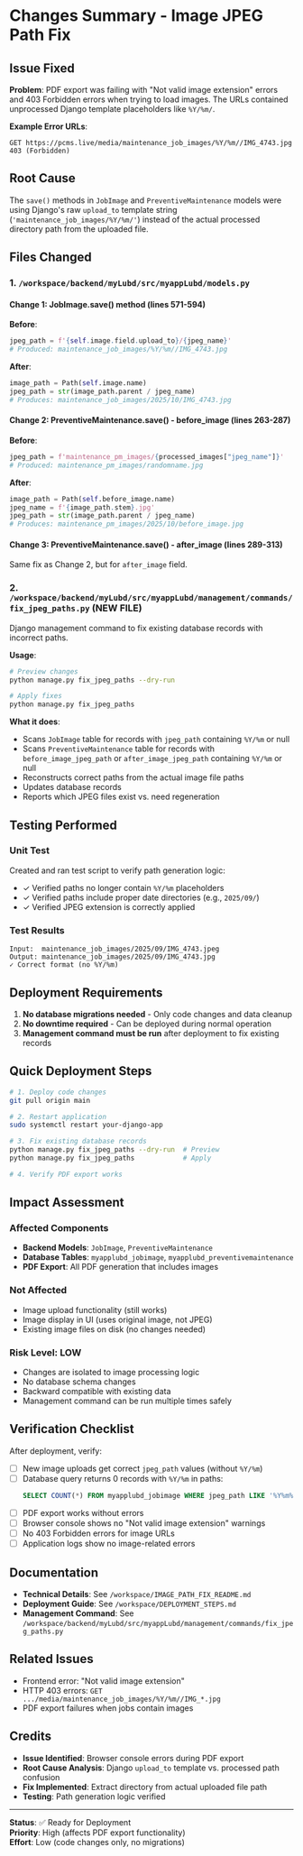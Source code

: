 # Changes Summary - Image JPEG Path Fix

## Issue Fixed
**Problem**: PDF export was failing with "Not valid image extension" errors and 403 Forbidden errors when trying to load images. The URLs contained unprocessed Django template placeholders like `%Y/%m/`.

**Example Error URLs**:
```
GET https://pcms.live/media/maintenance_job_images/%Y/%m//IMG_4743.jpg 403 (Forbidden)
```

## Root Cause
The `save()` methods in `JobImage` and `PreventiveMaintenance` models were using Django's raw `upload_to` template string (`'maintenance_job_images/%Y/%m/'`) instead of the actual processed directory path from the uploaded file.

## Files Changed

### 1. `/workspace/backend/myLubd/src/myappLubd/models.py`

#### Change 1: JobImage.save() method (lines 571-594)
**Before**:
```python
jpeg_path = f'{self.image.field.upload_to}/{jpeg_name}'
# Produced: maintenance_job_images/%Y/%m//IMG_4743.jpg
```

**After**:
```python
image_path = Path(self.image.name)
jpeg_path = str(image_path.parent / jpeg_name)
# Produces: maintenance_job_images/2025/10/IMG_4743.jpg
```

#### Change 2: PreventiveMaintenance.save() - before_image (lines 263-287)
**Before**:
```python
jpeg_path = f'maintenance_pm_images/{processed_images["jpeg_name"]}'
# Produced: maintenance_pm_images/randomname.jpg
```

**After**:
```python
image_path = Path(self.before_image.name)
jpeg_name = f'{image_path.stem}.jpg'
jpeg_path = str(image_path.parent / jpeg_name)
# Produces: maintenance_pm_images/2025/10/before_image.jpg
```

#### Change 3: PreventiveMaintenance.save() - after_image (lines 289-313)
Same fix as Change 2, but for `after_image` field.

### 2. `/workspace/backend/myLubd/src/myappLubd/management/commands/fix_jpeg_paths.py` (NEW FILE)
Django management command to fix existing database records with incorrect paths.

**Usage**:
```bash
# Preview changes
python manage.py fix_jpeg_paths --dry-run

# Apply fixes
python manage.py fix_jpeg_paths
```

**What it does**:
- Scans `JobImage` table for records with `jpeg_path` containing `%Y/%m` or null
- Scans `PreventiveMaintenance` table for records with `before_image_jpeg_path` or `after_image_jpeg_path` containing `%Y/%m` or null
- Reconstructs correct paths from the actual image file paths
- Updates database records
- Reports which JPEG files exist vs. need regeneration

## Testing Performed

### Unit Test
Created and ran test script to verify path generation logic:
- ✓ Verified paths no longer contain `%Y/%m` placeholders
- ✓ Verified paths include proper date directories (e.g., `2025/09/`)
- ✓ Verified JPEG extension is correctly applied

### Test Results
```
Input:  maintenance_job_images/2025/09/IMG_4743.jpeg
Output: maintenance_job_images/2025/09/IMG_4743.jpg
✓ Correct format (no %Y/%m)
```

## Deployment Requirements

1. **No database migrations needed** - Only code changes and data cleanup
2. **No downtime required** - Can be deployed during normal operation
3. **Management command must be run** after deployment to fix existing records

## Quick Deployment Steps

```bash
# 1. Deploy code changes
git pull origin main

# 2. Restart application
sudo systemctl restart your-django-app

# 3. Fix existing database records
python manage.py fix_jpeg_paths --dry-run  # Preview
python manage.py fix_jpeg_paths            # Apply

# 4. Verify PDF export works
```

## Impact Assessment

### Affected Components
- **Backend Models**: `JobImage`, `PreventiveMaintenance`
- **Database Tables**: `myapplubd_jobimage`, `myapplubd_preventivemaintenance`
- **PDF Export**: All PDF generation that includes images

### Not Affected
- Image upload functionality (still works)
- Image display in UI (uses original image, not JPEG)
- Existing image files on disk (no changes needed)

### Risk Level: **LOW**
- Changes are isolated to image processing logic
- No database schema changes
- Backward compatible with existing data
- Management command can be run multiple times safely

## Verification Checklist

After deployment, verify:

- [ ] New image uploads get correct `jpeg_path` values (without `%Y/%m`)
- [ ] Database query returns 0 records with `%Y/%m` in paths:
  ```sql
  SELECT COUNT(*) FROM myapplubd_jobimage WHERE jpeg_path LIKE '%Y%m%';
  ```
- [ ] PDF export works without errors
- [ ] Browser console shows no "Not valid image extension" warnings
- [ ] No 403 Forbidden errors for image URLs
- [ ] Application logs show no image-related errors

## Documentation

- **Technical Details**: See `/workspace/IMAGE_PATH_FIX_README.md`
- **Deployment Guide**: See `/workspace/DEPLOYMENT_STEPS.md`
- **Management Command**: See `/workspace/backend/myLubd/src/myappLubd/management/commands/fix_jpeg_paths.py`

## Related Issues

- Frontend error: "Not valid image extension"
- HTTP 403 errors: `GET .../media/maintenance_job_images/%Y/%m//IMG_*.jpg`
- PDF export failures when jobs contain images

## Credits

- **Issue Identified**: Browser console errors during PDF export
- **Root Cause Analysis**: Django `upload_to` template vs. processed path confusion
- **Fix Implemented**: Extract directory from actual uploaded file path
- **Testing**: Path generation logic verified

---

**Status**: ✅ Ready for Deployment  
**Priority**: High (affects PDF export functionality)  
**Effort**: Low (code changes only, no migrations)
